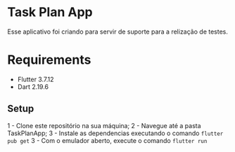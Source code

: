 # Task Plan App

Esse aplicativo foi criando para servir de suporte para a relização de testes.

# Requirements

- Flutter 3.7.12
- Dart  2.19.6
## Setup

1 -  Clone este repositório na sua máquina;
2 -  Navegue até a pasta TaskPlanApp;
3 - Instale as dependencias executando o comando `flutter pub get`
3 - Com o emulador aberto, execute o comando `flutter run`
